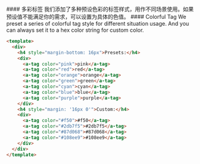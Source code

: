 <cn>
#### 多彩标签
我们添加了多种预设色彩的标签样式，用作不同场景使用。如果预设值不能满足你的需求，可以设置为具体的色值。
</cn>

<us>
#### Colorful Tag
We preset a series of colorful tag style for different situation usage.
And you can always set it to a hex color string for custom color.
</us>

```html
<template>
  <div>
    <h4 style="margin-bottom: 16px">Presets:</h4>
    <div>
      <a-tag color="pink">pink</a-tag>
      <a-tag color="red">red</a-tag>
      <a-tag color="orange">orange</a-tag>
      <a-tag color="green">green</a-tag>
      <a-tag color="cyan">cyan</a-tag>
      <a-tag color="blue">blue</a-tag>
      <a-tag color="purple">purple</a-tag>
    </div>
    <h4 style="margin: '16px 0'">Custom:</h4>
    <div>
      <a-tag color="#f50">#f50</a-tag>
      <a-tag color="#2db7f5">#2db7f5</a-tag>
      <a-tag color="#87d068">#87d068</a-tag>
      <a-tag color="#108ee9">#108ee9</a-tag>
    </div>
  </div>
</template>
```

